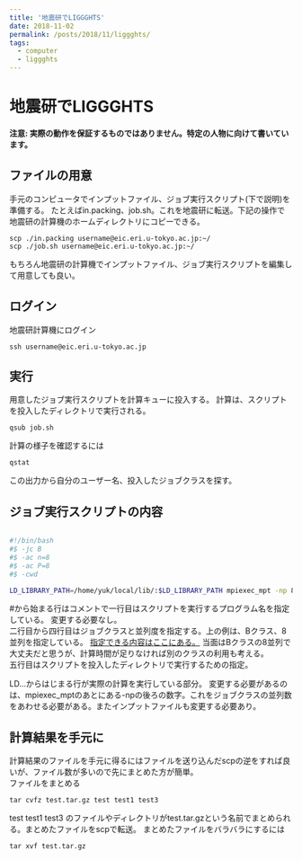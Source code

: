 ```yaml
---
title: '地震研でLIGGGHTS'
date: 2018-11-02
permalink: /posts/2018/11/liggghts/
tags:
  - computer
  - liggghts
---
```



地震研でLIGGGHTS
===============

**注意: 実際の動作を保証するものではありません。特定の人物に向けて書いています。**

ファイルの用意
-----------
手元のコンピュータでインプットファイル、ジョブ実行スクリプト(下で説明)を準備する。
たとえばin.packing、job.sh。これを地震研に転送。下記の操作で地震研の計算機のホームディレクトリにコピーできる。
```
scp ./in.packing username@eic.eri.u-tokyo.ac.jp:~/
scp ./job.sh username@eic.eri.u-tokyo.ac.jp:~/
```

もちろん地震研の計算機でインプットファイル、ジョブ実行スクリプトを編集して用意しても良い。

ログイン
------
地震研計算機にログイン
```
ssh username@eic.eri.u-tokyo.ac.jp
```

実行
---
用意したジョブ実行スクリプトを計算キューに投入する。
計算は、スクリプトを投入したディレクトリで実行される。
```
qsub job.sh
```

計算の様子を確認するには
```
qstat  
```
この出力から自分のユーザー名、投入したジョブクラスを探す。


ジョブ実行スクリプトの内容
----------------------
```sh

#!/bin/bash  
#$ -jc B  
#$ -ac n=8  
#$ -ac P=8  
#$ -cwd  

LD_LIBRARY_PATH=/home/yuk/local/lib/:$LD_LIBRARY_PATH mpiexec_mpt -np 8 dplace -s1 /home/yuk/local/bin/liggghts_mpi < in.packing
```
#から始まる行はコメントで一行目はスクリプトを実行するプログラム名を指定している。
変更する必要なし。  
二行目から四行目はジョブクラスと並列度を指定する。上の例は、Bクラス、8並列を指定している。
[指定できる内容はここにある。](http://wwweic.eri.u-tokyo.ac.jp/computer/manual/eic2015/index.php?%E3%83%90%E3%83%83%E3%83%81%E3%82%B8%E3%83%A7%E3%83%96%EF%BC%88%E9%AB%98%E9%80%9F%E8%A8%88%E7%AE%97%E3%82%B5%E3%83%BC%E3%83%90%EF%BC%89) 当面はBクラスの8並列で大丈夫だと思うが、計算時間が足りなければ別のクラスの利用も考える。  
五行目はスクリプトを投入したディレクトリで実行するための指定。

LD...からはじまる行が実際の計算を実行している部分。
変更する必要があるのは、mpiexec_mptのあとにある-npの後ろの数字。これをジョブクラスの並列数をあわせる必要がある。またインプットファイルも変更する必要あり。

計算結果を手元に
--------
計算結果のファイルを手元に得るにはファイルを送り込んだscpの逆をすれば良いが、ファイル数が多いので先にまとめた方が簡単。  
ファイルをまとめる
```
tar cvfz test.tar.gz test test1 test3
```
test test1 test3 のファイルやディレクトリがtest.tar.gzという名前でまとめられる。まとめたファイルをscpで転送。
まとめたファイルをバラバラにするには
```
tar xvf test.tar.gz
```
